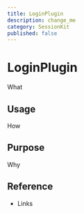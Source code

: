 ```yaml
---
title: LoginPlugin
description: change_me
category: SessionKit
published: false
---
```


# LoginPlugin

What

## Usage

How

## Purpose

Why

## Reference

- Links
